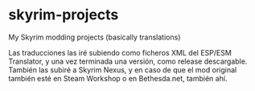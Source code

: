 # skyrim-projects
My Skyrim modding projects (basically translations)

Las traducciones las iré subiendo como ficheros XML del ESP/ESM Translator, y una vez terminada una versión, como release descargable.
También las subiré a Skyrim Nexus, y en caso de que el mod original también esté en Steam Workshop o en Bethesda.net, también ahí.

